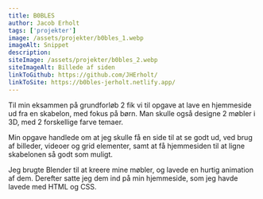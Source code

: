 ```yaml
---
title: B0BLES
author: Jacob Erholt
tags: ['projekter']
image: /assets/projekter/b0bles_1.webp
imageAlt: Snippet
description:
siteImage: /assets/projekter/b0bles_2.webp
siteImageAlt: Billede af siden
linkToGithub: https://github.com/JHErholt/
linkToSite: https://b0bles-jerholt.netlify.app/
---
```

<p>Til min eksammen på grundforløb 2 fik vi til opgave at lave en hjemmeside ud fra en skabelon, med fokus på børn. Man skulle også designe 2 møbler i 3D, med 2 forskellige farve temaer.</p>

<p>Min opgave handlede om at jeg skulle få en side til at se godt ud, ved brug af billeder, videoer og grid elementer, samt at få hjemmesiden til at ligne skabelonen så godt som muligt.</p>

<p>Jeg brugte Blender til at kreere mine møbler, og lavede en hurtig animation af dem. Derefter satte jeg dem ind på min hjemmeside, som jeg havde lavede med HTML og CSS.</p>